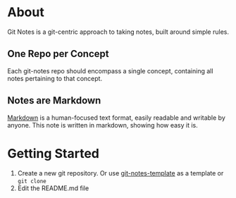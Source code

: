 # About
Git Notes is a git-centric approach to taking notes, built around simple rules.

## One Repo per Concept
Each git-notes repo should encompass a single concept, containing all notes pertaining to that concept.

## Notes are Markdown
[Markdown](https://docs.github.com/en/github/writing-on-github/getting-started-with-writing-and-formatting-on-github/basic-writing-and-formatting-syntax) is a human-focused text format, easily readable and writable by anyone. This note is written in markdown, showing how easy it is.

# Getting Started
1. Create a new git repository. Or use [git-notes-template](https://github.com/digitalreplica/git-notes-template) as a template or `git clone`
2. Edit the README.md file
